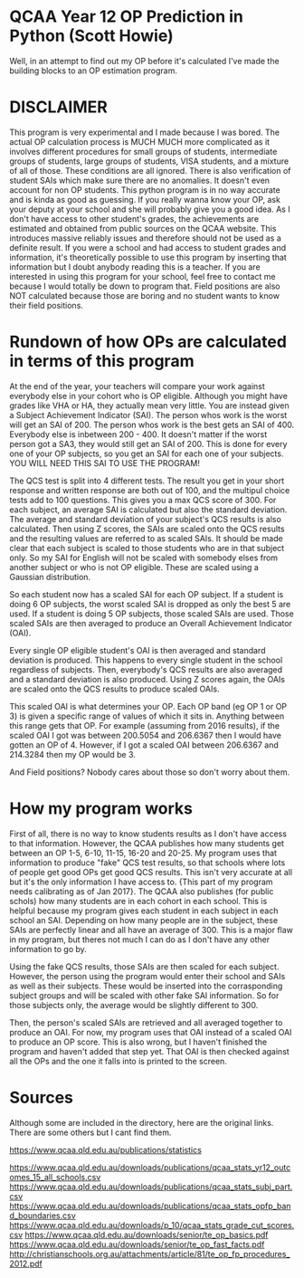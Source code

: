 # QCAA Year 12 OP Prediction in Python (Scott Howie)

Well, in an attempt to find out my OP before it's calculated I've made the building blocks to an OP estimation program. 

# DISCLAIMER

This program is very experimental and I made because I was bored. The actual OP calculation process is MUCH MUCH more complicated as it involves different procedures for small groups of students, intermediate groups of students, large groups of students, VISA students, and a mixture of all of those. These conditions are all ignored. There is also verification of student SAIs which make sure there are no anomalies. It doesn't even account for non OP students. This python program is in no way accurate and is kinda as good as guessing. If you really wanna know your OP, ask your deputy at your school and she will probably give you a good idea. As I don't have access to other student's grades, the achievements are estimated and obtained from public sources on the QCAA website. This introduces massive reliably issues and therefore should not be used as a definite result. If you were a school and had access to student grades and information, it's theoretically possible to use this program by inserting that information but I doubt anybody reading this is a teacher. If you are interested in using this program for your school, feel free to contact me because I would totally be down to program that. Field positions are also NOT calculated because those are boring and no student wants to know their field positions.

# Rundown of how OPs are calculated in terms of this program

At the end of the year, your teachers will compare your work against everybody else in your cohort who is OP eligible. Although you might have grades like VHA or HA, they actually mean very little. You are instead given a Subject Achievement Indicator (SAI). The person whos work is the worst will get an SAI of 200. The person whos work is the best gets an SAI of 400. Everybody else is inbetween 200 - 400. It doesn't matter if the worst person got a SA3, they would still get an SAI of 200. This is done for every one of your OP subjects, so you get an SAI for each one of your subjects. YOU WILL NEED THIS SAI TO USE THE PROGRAM!

The QCS test is split into 4 different tests. The result you get in your short response and written response are both out of 100, and the  multipul choice tests add to 100 questions. This gives you a max QCS score of 300. For each subject, an average SAI is calculated but also the standard deviation. The average and standard deviation of your subject's QCS results is also calculated. Then using Z scores, the SAIs are scaled onto the QCS results and the resulting values are referred to as scaled SAIs. It should be made clear that each subject is scaled to those students who are in that subject only. So my SAI for English will not be scaled with somebody elses from another subject or who is not OP eligible. These are scaled using a Gaussian distribution.

So each student now has a scaled SAI for each OP subject. If a student is doing 6 OP subjects, the worst scaled SAI is dropped as only the best 5 are used. If a student is doing 5 OP subjects, those scaled SAIs are used. Those scaled SAIs are then averaged to produce an Overall Achievement Indicator (OAI).

Every single OP eligible student's OAI is then averaged and standard deviation is produced. This happens to every single student in the school regardless of subjects. Then, everybody's QCS results are also averaged and a standard deviation is also produced. Using Z scores again, the OAIs are scaled onto the QCS results to produce scaled OAIs.

This scaled OAI is what determines your OP. Each OP band (eg OP 1 or OP 3) is given a specific range of values of which it sits in. Anything between this range gets that OP. For example (assuming from 2016 results), if the scaled OAI I got was between 200.5054 and 206.6367 then I would have gotten an OP of 4. However, if I got a scaled OAI between 206.6367 and 214.3284 then my OP would be 3.

And Field positions? Nobody cares about those so don't worry about them.

# How my program works

First of all, there is no way to know students results as I don't have access to that information. However, the QCAA publishes how many students get between an OP 1-5, 6-10, 11-15, 16-20 and 20-25. My program uses that information to produce "fake" QCS test results, so that schools where lots of people get good OPs get good QCS results. This isn't very accurate at all but it's the only information I have access to. {This part of my program needs calibrating as of Jan 2017}. The QCAA also publishes (for public schols) how many students are in each cohort in each school. This is helpful because my program gives each student in each subject in each school an SAI. Depending on how many people are in the subject, these SAIs are perfectly linear and all have an average of 300. This is a major flaw in my program, but theres not much I can do as I don't have any other information to go by.

Using the fake QCS results, those SAIs are then scaled for each subject. However, the person using the program would enter their school and SAIs as well as their subjects. These would be inserted into the corrasponding subject groups and will be scaled with other fake SAI information. So for those subjects only, the average would be slightly different to 300.

Then, the person's scaled SAIs are retrieved and all averaged together to produce an OAI. For now, my program uses that OAI instead of a scaled OAI to produce an OP score. This is also wrong, but I haven't finished the program and haven't added that step yet. That OAI is then checked against all the OPs and the one it falls into is printed to the screen.

# Sources

Although some are included in the directory, here are the original links. There are some others but I cant find them.

https://www.qcaa.qld.edu.au/publications/statistics

https://www.qcaa.qld.edu.au/downloads/publications/qcaa_stats_yr12_outcomes_15_all_schools.csv
https://www.qcaa.qld.edu.au/downloads/publications/qcaa_stats_subj_part.csv
https://www.qcaa.qld.edu.au/downloads/publications/qcaa_stats_opfp_band_boundaries.csv
https://www.qcaa.qld.edu.au/downloads/p_10/qcaa_stats_grade_cut_scores.csv
https://www.qcaa.qld.edu.au/downloads/senior/te_op_basics.pdf
https://www.qcaa.qld.edu.au/downloads/senior/te_op_fast_facts.pdf
http://christianschools.org.au/attachments/article/81/te_op_fp_procedures_2012.pdf
